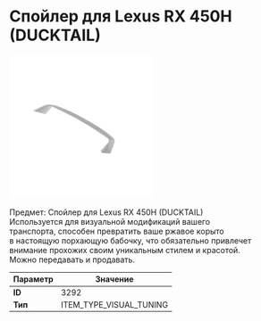 # Спойлер для Lexus RX 450H (DUCKTAIL)

![Item Image](../img/3292.webp?raw=true)

Предмет: Спойлер для Lexus RX 450H (DUCKTAIL)<br>Используется для визуальной модификаций вашего<br>транспорта, способен превратить ваше ржавое корыто<br>в настоящую порхающую бабочку, что обязательно привлечет<br>внимание прохожих своим уникальным стилем и красотой.<br>Можно передавать и продавать.


| Параметр | Значение |
|----------|----------|
| **ID** | 3292 |
| **Тип** | ITEM_TYPE_VISUAL_TUNING |

